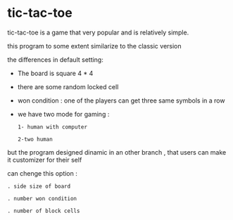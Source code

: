  #                                                                        tic-tac-toe
                                                                        

 tic-tac-toe is a game that very popular and is relatively simple.
 
 this program  to some extent similarize to the classic version



the differences in default setting:

   * The board is square 4 * 4

   * there are some random locked cell

   * won condition : one of the players can  get three same symbols in a row 

   * we have two mode for gaming : 

         1- human with computer
    
         2-two human




but the program designed  dinamic in an other branch , that users can make it customizer for their self


can chenge this option :

    . side size of board
  
    . number won condition 
  
    . number of block cells
